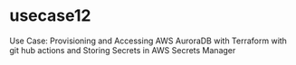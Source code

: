 # usecase12
Use Case: Provisioning and Accessing AWS AuroraDB with Terraform with git hub actions and Storing Secrets in AWS Secrets Manager
